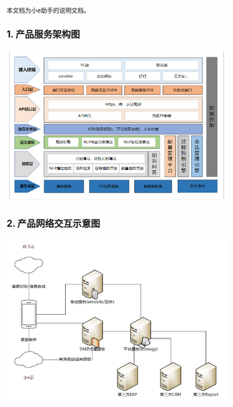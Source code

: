 本文档为小e助手的说明文档。
## 1. 产品服务架构图

![产品服务架构图](../static/service_main.png)

## 2. 产品网络交互示意图

![产品网络交互示意图](../static/internet_show.png)
